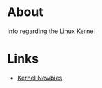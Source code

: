 # About

Info regarding the Linux Kernel

# Links

* [Kernel Newbies](https://kernelnewbies.org/LinuxChanges)
